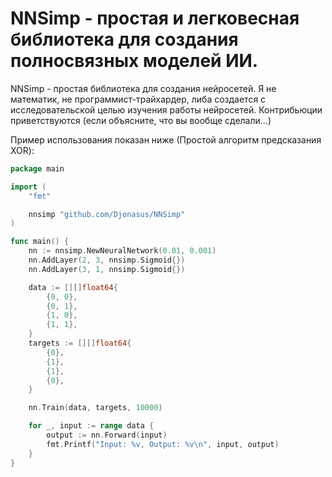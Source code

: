 # NNSimp - простая и легковесная библиотека для создания полносвязных моделей ИИ.

NNSimp - простая библиотека для создания нейросетей. Я не математик, не программист-трайхардер, либа создается с исследовательской целью изучения работы нейросетей. Контрибьюции приветствуются (если объясните, что вы вообще сделали...)

Пример использования показан ниже (Простой алгоритм предсказания XOR):

```go
package main

import (
	"fmt"

	nnsimp "github.com/Djonasus/NNSimp"
)

func main() {
	nn := nnsimp.NewNeuralNetwork(0.01, 0.001)
	nn.AddLayer(2, 3, nnsimp.Sigmoid{})
	nn.AddLayer(3, 1, nnsimp.Sigmoid{})

	data := [][]float64{
		{0, 0},
		{0, 1},
		{1, 0},
		{1, 1},
	}
	targets := [][]float64{
		{0},
		{1},
		{1},
		{0},
	}

	nn.Train(data, targets, 10000)

	for _, input := range data {
		output := nn.Forward(input)
		fmt.Printf("Input: %v, Output: %v\n", input, output)
	}
}
```
